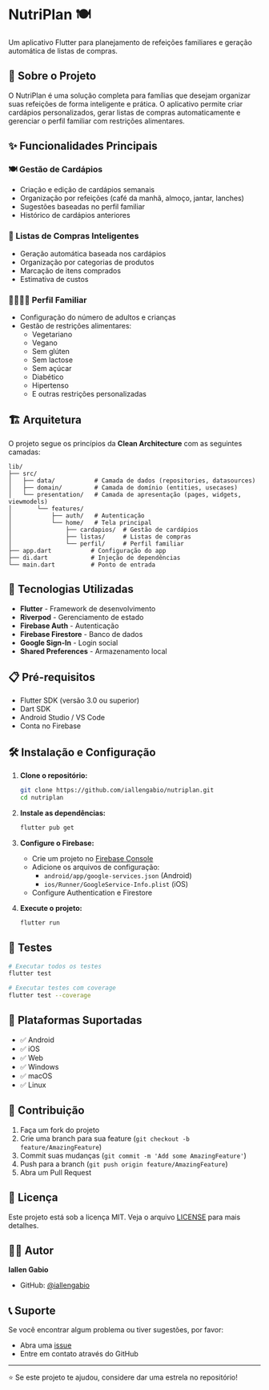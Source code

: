 # NutriPlan 🍽️

Um aplicativo Flutter para planejamento de refeições familiares e geração automática de listas de compras.

## 📱 Sobre o Projeto

O NutriPlan é uma solução completa para famílias que desejam organizar suas refeições de forma inteligente e prática. O aplicativo permite criar cardápios personalizados, gerar listas de compras automaticamente e gerenciar o perfil familiar com restrições alimentares.

## ✨ Funcionalidades Principais

### 🍽️ Gestão de Cardápios
- Criação e edição de cardápios semanais
- Organização por refeições (café da manhã, almoço, jantar, lanches)
- Sugestões baseadas no perfil familiar
- Histórico de cardápios anteriores

### 🛒 Listas de Compras Inteligentes
- Geração automática baseada nos cardápios
- Organização por categorias de produtos
- Marcação de itens comprados
- Estimativa de custos

### 👨‍👩‍👧‍👦 Perfil Familiar
- Configuração do número de adultos e crianças
- Gestão de restrições alimentares:
  - Vegetariano
  - Vegano
  - Sem glúten
  - Sem lactose
  - Sem açúcar
  - Diabético
  - Hipertenso
  - E outras restrições personalizadas

## 🏗️ Arquitetura

O projeto segue os princípios da **Clean Architecture** com as seguintes camadas:

```
lib/
├── src/
│   ├── data/           # Camada de dados (repositories, datasources)
│   ├── domain/         # Camada de domínio (entities, usecases)
│   └── presentation/   # Camada de apresentação (pages, widgets, viewmodels)
│       └── features/
│           ├── auth/   # Autenticação
│           └── home/   # Tela principal
│               ├── cardapios/  # Gestão de cardápios
│               ├── listas/     # Listas de compras
│               └── perfil/     # Perfil familiar
├── app.dart           # Configuração do app
├── di.dart            # Injeção de dependências
└── main.dart          # Ponto de entrada
```

## 🚀 Tecnologias Utilizadas

- **Flutter** - Framework de desenvolvimento
- **Riverpod** - Gerenciamento de estado
- **Firebase Auth** - Autenticação
- **Firebase Firestore** - Banco de dados
- **Google Sign-In** - Login social
- **Shared Preferences** - Armazenamento local

## 📋 Pré-requisitos

- Flutter SDK (versão 3.0 ou superior)
- Dart SDK
- Android Studio / VS Code
- Conta no Firebase

## 🛠️ Instalação e Configuração

1. **Clone o repositório:**
   ```bash
   git clone https://github.com/iallengabio/nutriplan.git
   cd nutriplan
   ```

2. **Instale as dependências:**
   ```bash
   flutter pub get
   ```

3. **Configure o Firebase:**
   - Crie um projeto no [Firebase Console](https://console.firebase.google.com/)
   - Adicione os arquivos de configuração:
     - `android/app/google-services.json` (Android)
     - `ios/Runner/GoogleService-Info.plist` (iOS)
   - Configure Authentication e Firestore

4. **Execute o projeto:**
   ```bash
   flutter run
   ```

## 🧪 Testes

```bash
# Executar todos os testes
flutter test

# Executar testes com coverage
flutter test --coverage
```

## 📱 Plataformas Suportadas

- ✅ Android
- ✅ iOS
- ✅ Web
- ✅ Windows
- ✅ macOS
- ✅ Linux

## 🤝 Contribuição

1. Faça um fork do projeto
2. Crie uma branch para sua feature (`git checkout -b feature/AmazingFeature`)
3. Commit suas mudanças (`git commit -m 'Add some AmazingFeature'`)
4. Push para a branch (`git push origin feature/AmazingFeature`)
5. Abra um Pull Request

## 📄 Licença

Este projeto está sob a licença MIT. Veja o arquivo [LICENSE](LICENSE) para mais detalhes.

## 👨‍💻 Autor

**Iallen Gabio**
- GitHub: [@iallengabio](https://github.com/iallengabio)

## 📞 Suporte

Se você encontrar algum problema ou tiver sugestões, por favor:
- Abra uma [issue](https://github.com/iallengabio/nutriplan/issues)
- Entre em contato através do GitHub

---

⭐ Se este projeto te ajudou, considere dar uma estrela no repositório!
